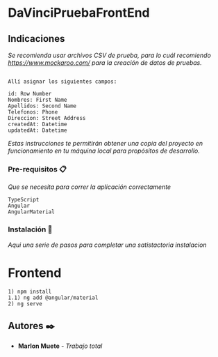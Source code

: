 # DaVinciPruebaFrontEnd

## Indicaciones

_Se recomienda usar archivos CSV de prueba, para lo cuál recomiendo https://www.mockaroo.com/  para la creación de datos de pruebas._

```

Allí asignar los siguientes campos:

id: Row Number
Nombres: First Name
Apellidos: Second Name
Telefonos: Phone
Direccion: Street Address
createdAt: Datetime
updatedAt: Datetime
```

_Estas instrucciones te permitirán obtener una copia del proyecto en funcionamiento en tu máquina local para propósitos de desarrollo._


### Pre-requisitos 📋
_Que se necesita para correr la aplicación correctamente_

```
TypeScript
Angular
AngularMaterial
```

### Instalación 🔧
_Aqui una serie de pasos para completar una satistactoria instalacion_

# Frontend

```
1) npm install
1.1) ng add @angular/material
2) ng serve
```

## Autores ✒️

* **Marlon Muete** - *Trabajo total*
